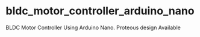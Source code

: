 # bldc_motor_controller_arduino_nano
BLDC Motor Controller Using Arduino Nano. Proteous design Available
